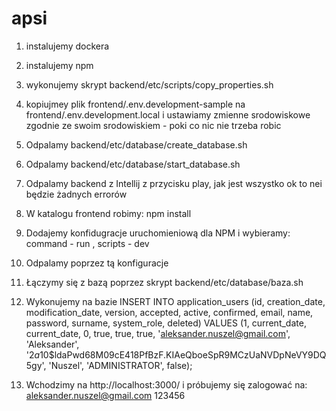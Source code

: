 # apsi

1. instalujemy dockera
2. instalujemy npm
3. wykonujemy skrypt backend/etc/scripts/copy_properties.sh
4. kopiujmey plik frontend/.env.development-sample na frontend/.env.development.local i ustawiamy zmienne srodowiskowe zgodnie ze swoim srodowiskiem - poki co nic nie trzeba robic
5. Odpalamy backend/etc/database/create_database.sh
6. Odpalamy backend/etc/database/start_database.sh
7. Odpalamy backend z Intellij z przycisku play, jak jest wszystko ok to nei będzie żadnych errorów
8. W katalogu frontend robimy: npm install
9. Dodajemy konfidugracje uruchomieniową dla NPM i wybieramy: command - run , scripts - dev
10. Odpalamy poprzez tą konfiguracje
11. Łączymy się z bazą poprzez skrypt backend/etc/database/baza.sh
12. Wykonujemy na bazie
    INSERT INTO application_users (id, creation_date, modification_date, version, accepted, active, confirmed, email, name,
    password, surname, system_role, deleted)
    VALUES (1, current_date, current_date, 0, true, true, true, 'aleksander.nuszel@gmail.com', 'Aleksander',
    '$2a$10$ldaPwd68M09cE418PfBzF.KIAeQboeSpR9MCzUaNVDpNeVY9DQ5gy', 'Nuszel', 'ADMINISTRATOR',
    false);
    
13. Wchodzimy na  http://localhost:3000/  i próbujemy się zalogować na: aleksander.nuszel@gmail.com 123456
